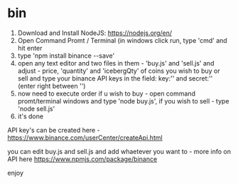 # bin
1. Download and Install NodeJS: https://nodejs.org/en/
2. Open Command Promt  / Terminal (in windows click run, type 'cmd' and hit enter
3. type 'npm install binance --save'
4. open any text editor and two files in them - 'buy.js' and 'sell.js'
and adjust - price, 'quantity' and 'icebergQty' of coins you wish to buy or sell and type
your binance API keys in the field: key:'' and secret:'' (enter right between '')
5. now need to execute order if u wish to buy - open command promt/terminal windows and type
'node buy.js', if you wish to sell - type 'node sell.js'
6. it's done

API key's can be created here - https://www.binance.com/userCenter/createApi.html

you can edit buy.js and sell.js and add whaetever you want to - more info on API
here https://www.npmjs.com/package/binance

enjoy
